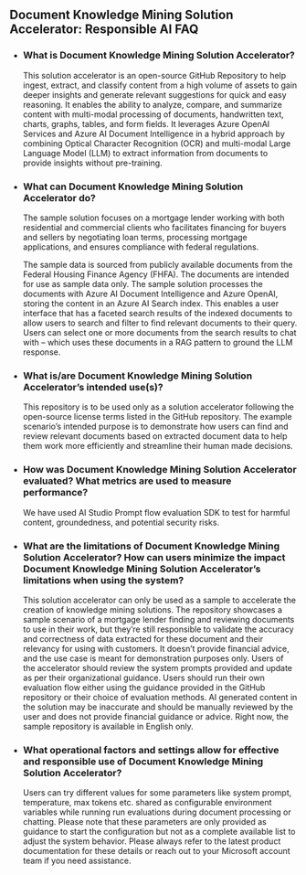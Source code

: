 ## Document Knowledge Mining Solution Accelerator: Responsible AI FAQ
- ### What is Document Knowledge Mining Solution Accelerator?

  This solution accelerator is an open-source GitHub Repository to help ingest, extract, and classify content from a high volume of assets to gain deeper insights and generate relevant suggestions for quick and easy reasoning. It enables the ability to analyze, compare, and summarize content with multi-modal processing of documents, handwritten text, charts, graphs, tables, and form fields. It leverages Azure OpenAI Services and Azure AI Document Intelligence in a hybrid approach by combining Optical Character Recognition (OCR) and multi-modal Large Language Model (LLM) to extract information from documents to provide insights without pre-training.

- ### What can Document Knowledge Mining Solution Accelerator do? 
  The sample solution focuses on a mortgage lender working with both residential and commercial clients who facilitates financing for buyers and sellers by negotiating loan terms, processing mortgage applications, and ensures compliance with federal regulations.

  The sample data is sourced from publicly available documents from the Federal Housing Finance Agency (FHFA). The documents are intended for use as sample data only. The sample solution processes the documents with Azure AI Document Intelligence and Azure OpenAI, storing the content in an Azure AI Search index. This enables a user interface that has a faceted search results of the indexed documents to allow users to search and filter to find relevant documents to their query. Users can select one or more documents from the search results to chat with – which uses these documents in a RAG pattern to ground the LLM response.
  
- ### What is/are Document Knowledge Mining Solution Accelerator’s intended use(s)?

  This repository is to be used only as a solution accelerator following the open-source license terms listed in the GitHub repository. The example scenario’s intended purpose is to demonstrate how users can find and review relevant documents based on extracted document data to help them work more efficiently and streamline their human made decisions.

- ### How was Document Knowledge Mining Solution Accelerator evaluated? What metrics are used to measure performance?
  
  We have used AI Studio Prompt flow evaluation SDK to test for harmful content, groundedness, and potential security risks. 
  
- ### What are the limitations of Document Knowledge Mining Solution Accelerator? How can users minimize the impact Document Knowledge Mining Solution Accelerator’s limitations when using the system?
  
  This solution accelerator can only be used as a sample to accelerate the creation of knowledge mining solutions. The repository showcases a sample scenario of a mortgage lender finding and reviewing documents to use in their work, but they’re still responsible to validate the accuracy and correctness of data extracted for these document and their relevancy for using with customers. It doesn’t provide financial advice, and the use case is meant for demonstration purposes only. Users of the accelerator should review the system prompts provided and update as per their organizational guidance. Users should run their own evaluation flow either using the guidance provided in the GitHub repository or their choice of evaluation methods. AI generated content in the solution may be inaccurate and should be manually reviewed by the user and does not provide financial guidance or advice. Right now, the sample repository is available in English only.

- ### What operational factors and settings allow for effective and responsible use of Document Knowledge Mining Solution Accelerator?
  
  Users can try different values for some parameters like system prompt, temperature, max tokens etc. shared as configurable environment variables while running run evaluations during document processing or chatting. Please note that these parameters are only provided as guidance to start the configuration but not as a complete available list to adjust the system behavior. Please always refer to the latest product documentation for these details or reach out to your Microsoft account team if you need assistance.